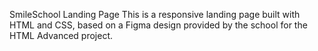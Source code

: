 SmileSchool Landing Page
This is a responsive landing page built with HTML and CSS, based on a Figma design provided by the school for the HTML Advanced project.